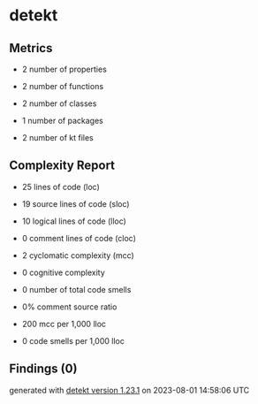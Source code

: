 # detekt

## Metrics

* 2 number of properties

* 2 number of functions

* 2 number of classes

* 1 number of packages

* 2 number of kt files

## Complexity Report

* 25 lines of code (loc)

* 19 source lines of code (sloc)

* 10 logical lines of code (lloc)

* 0 comment lines of code (cloc)

* 2 cyclomatic complexity (mcc)

* 0 cognitive complexity

* 0 number of total code smells

* 0% comment source ratio

* 200 mcc per 1,000 lloc

* 0 code smells per 1,000 lloc

## Findings (0)

generated with [detekt version 1.23.1](https://detekt.dev/) on 2023-08-01 14:58:06 UTC
